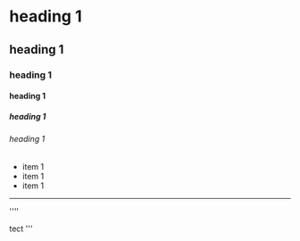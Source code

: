 # heading 1
## heading 1
### heading 1
#### heading 1
##### heading 1
###### heading 1

- item 1
- item 1
- item 1

----
''''

tect
'''